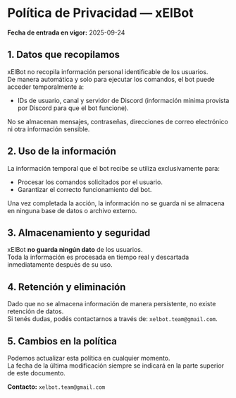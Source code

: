 # Política de Privacidad — xElBot

**Fecha de entrada en vigor:** 2025-09-24

## 1. Datos que recopilamos
xElBot no recopila información personal identificable de los usuarios.  
De manera automática y solo para ejecutar los comandos, el bot puede acceder temporalmente a:
- IDs de usuario, canal y servidor de Discord (información mínima provista por Discord para que el bot funcione).

No se almacenan mensajes, contraseñas, direcciones de correo electrónico ni otra información sensible.

## 2. Uso de la información
La información temporal que el bot recibe se utiliza exclusivamente para:
- Procesar los comandos solicitados por el usuario.
- Garantizar el correcto funcionamiento del bot.

Una vez completada la acción, la información no se guarda ni se almacena en ninguna base de datos o archivo externo.

## 3. Almacenamiento y seguridad
xElBot **no guarda ningún dato** de los usuarios.  
Toda la información es procesada en tiempo real y descartada inmediatamente después de su uso.

## 4. Retención y eliminación
Dado que no se almacena información de manera persistente, no existe retención de datos.  
Si tenés dudas, podés contactarnos a través de: `xelbot.team@gmail.com`.

## 5. Cambios en la política
Podemos actualizar esta política en cualquier momento.  
La fecha de la última modificación siempre se indicará en la parte superior de este documento.

**Contacto:** `xelbot.team@gmail.com`
